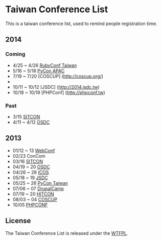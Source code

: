 # Taiwan Conference List

This is a taiwan conference list, used to remind people registration time.

## 2014

### Coming
+ 4/25 ~ 4/26 [RubyConf Taiwan](http://rubyconf.tw/2014/)
+ 5/16 ~ 5/18 [PyCon APAC](https://tw.pycon.org/2014apac/)
+ 7/19 ~ 7/20 [COSCUP] (http://coscup.org/)
+ <!-- 預計八月 [HITCON](http://hitcon.org/) -->
+ 10/11 ~ 10/12 [JSDC] (http://2014.jsdc.tw)
+ 10/18 ~ 10/19 [PHPConf] (http://phpconf.tw)

### Past
+ 3/15 [SITCON](http://sitcon.org/)
+ 4/11 ~ 4/12 [OSDC](http://osdc.tw/)

## 2013

+ 01/12 ~ 13 [WebConf](http://www.webconf.tw/)
+ 02/23      ConCom
+ 03/16      [SITCON](http://sitcon.org/2013/)
+ 04/19 ~ 20 [OSDC](http://osdc.tw/)
+ 04/26 ~ 28 [ICOS](http://jendo.org/wiki117/index.php/ICOS2013/%E6%8A%80%E8%A1%93%E8%AD%B0%E7%A8%8B)
+ 05/18 ~ 19 [JSDC](http://jsdc.tw/2013/)
+ 05/25 ~ 26 [PyCon Taiwan](http://tw.pycon.org/2013/zh/)
+ 07/06 ~ 07 [DrupalCamp](http://camp.drupaltaiwan.org/2012/)
+ 07/19 ~ 20 [HITCON](http://hitcon.org/2013/)
+ 08/03 ~ 04 [COSCUP](http://coscup.org/2013/)
+ 10/05      [PHPCONF](http://phpconf.tw/2013/)


## License


The Taiwan Conference List is released under the [WTFPL](http://www.wtfpl.net/about/).
